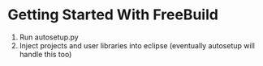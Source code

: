 Getting Started With FreeBuild
==============================

1. Run autosetup.py
2. Inject projects and user libraries into eclipse (eventually autosetup will handle this too)


